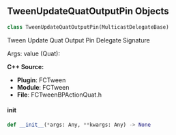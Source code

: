 ## TweenUpdateQuatOutputPin Objects

```python
class TweenUpdateQuatOutputPin(MulticastDelegateBase)
```

Tween Update Quat Output Pin  Delegate Signature

Args:
    value (Quat):

**C++ Source:**

- **Plugin**: FCTween
- **Module**: FCTween
- **File**: FCTweenBPActionQuat.h

<a id="unreal.TweenUpdateQuatOutputPin.__init__"></a>

#### __init__

```python
def __init__(*args: Any, **kwargs: Any) -> None
```

<a id="unreal.TweenUpdateRotatorOutputPin"></a>